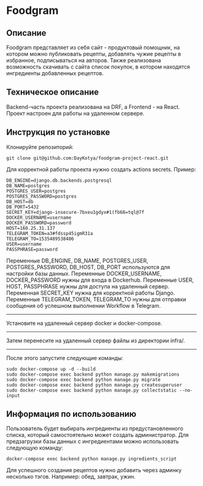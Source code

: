 # Foodgram

## Описание
Foodgram представляет из себя сайт - продуктовый помощник, на котором можно публиковать рецепты, добавлять чужие рецепты в избранное, подписываться на авторов. Также реализована возможность скачивать с сайта список покупок, в котором находятся ингредиенты добавленных рецептов.

## Техническое описание
Backend-часть проекта реализована на DRF, а Frontend - на React. Проект настроен для работы на удаленном сервере.

## Инструкция по установке
Клонируйте репозиторий:
```
git clone git@github.com:DayKotya/foodgram-project-react.git
```
Для корректной работы проекта нужно создать actions secrets. Пример:
```
DB_ENGINE=django.db.backends.postgresql
DB_NAME=postgres
POSTGRES_USER=postgres
POSTGRES_PASSWORD=postgres
DB_HOST=db
DB_PORT=5432
SECRET_KEY=django-insecure-7bxeu1gdyx#1(fb68=tql@7f
DOCKER_USERNAME=username
DOCKER_PASSWORD=password
HOST=160.25.31.137
TELEGRAM_TOKEN=a3#fdssp45igmR31a
TELEGRAM_TO=1535489538406
USER=username
PASSPHRASE=password
```
Переменные DB_ENGINE, DB_NAME, POSTGRES_USER, POSTGRES_PASSWORD, DB_HOST, DB_PORT используются для настройки базы данных.
Переменные DOCKER_USERNAME, DOCKER_PASSWORD нужны для входа в Dockerhub.
Переменные USER, HOST, PASSPHRASE нужны для доступа на удаленный сервер.
Переменная SECRET_KEY нужна для корректной работы Django.
Переменные TELEGRAM_TOKEN, TELEGRAM_TO нужны для отправки сообщения об успешном выполнении Workflow в Telegram.
***
Установите на удаленный сервер docker и docker-compose.
***
Затем перенесите на удаленный сервер файлы из директории infra/.
***
После этого запустите следующие команды:
```
sudo docker-compose up -d --build
sudo docker-compose exec backend python manage.py makemigrations
sudo docker-compose exec backend python manage.py migrate
sudo docker-compose exec backend python manage.py createsuperuser
sudo docker-compose exec backend python manage.py collectstatic --no-input
```
## Информация по использованию
Пользователь будет выбирать ингредиенты из предустановленного списка, который самостоятельно может создать администратор. Для предзагрузки базы данных с ингредиентами можно использовать следующую команду:
```
docker-compose exec backend python manage.py ingredients_script
```
Для успешного создания рецептов нужно добавить через админку несколько тэгов. Например: обед, завтрак, ужин.
